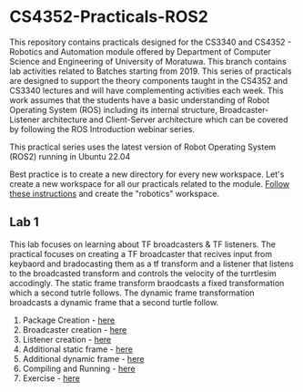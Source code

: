 # CS4352-Practicals-ROS2

This repository contains practicals designed for the CS3340 and CS4352 - Robotics and Automation module offered by Department of Computer Science and Engineering of University of Moratuwa. This branch contains lab activities related to Batches starting from 2019. This series of practicals are designed to support the theory components taught in the CS4352 and CS3340 lectures and will have complementing activities each week. This work assumes that the students have a basic understanding of Robot Operating System (ROS) including its internal structure, Broadcaster-Listener architecture and Client-Server architecture which can be covered by following the ROS Introduction webinar series.

This practical series uses the latest version of Robot Operating System (ROS2) running in Ubuntu 22.04

Best practice is to create a new directory for every new workspace. Let's create a new workspace for all our practicals related to the module. [Follow these instructions](https://github.com/IntellisenseLab/CS4352-Practicals-ROS2/blob/main/CreateWorkspace.md) and create the "robotics" workspace.

## Lab 1

This lab focuses on learning about TF broadcasters & TF listeners. The practical focuses on creating a TF broadcaster that recives input from keybaord and bradocasting them as a tf transform and a listener that listens to the broadcasted transform and controls the velocity of the turrtlesim accodingly. The static frame transform braodcasts a fixed transformation which a second tutrle follows. The dynamic frame transformation broadcasts a dynamic frame that a second turtle follow.

1. Package Creation - [here](https://github.com/IntellisenseLab/CS4352-Practicals-ROS2/blob/main/Lab%2001/createpackage.md)
1. Broadcaster creation - [here](https://github.com/IntellisenseLab/CS4352-Practicals-ROS2/blob/main/Lab%2001/broadcaster.md)
1. Listener creation - [here](https://github.com/IntellisenseLab/CS4352-Practicals-ROS2/blob/main/Lab%2001/listener.md)
1. Additional static frame - [here](https://github.com/IntellisenseLab/CS4352-Practicals-ROS2/blob/main/Lab%2001/static_frame.md)
1. Additional dynamic frame - [here](https://github.com/IntellisenseLab/CS4352-Practicals-ROS2/blob/main/Lab%2001/dynamic_frame.md)
1. Compiling and Running - [here](https://github.com/IntellisenseLab/CS4352-Practicals-ROS2/blob/main/Lab%2001/running.md)
2. Exercise - [here](https://github.com/IntellisenseLab/CS4352-Practicals-ROS2/blob/main/Lab%2001/Exercise)
